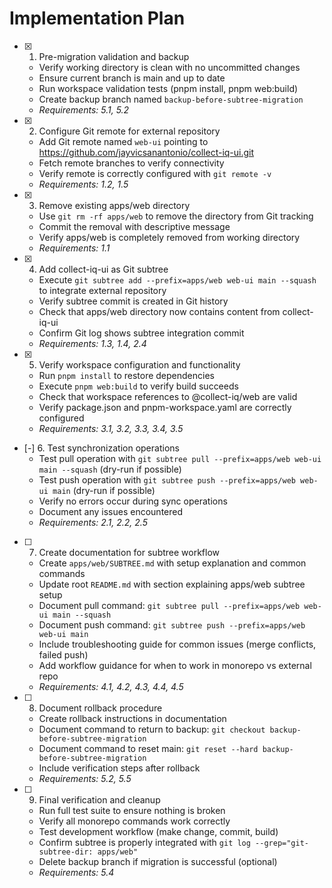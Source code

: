 # Implementation Plan

- [x] 1. Pre-migration validation and backup
  - Verify working directory is clean with no uncommitted changes
  - Ensure current branch is main and up to date
  - Run workspace validation tests (pnpm install, pnpm web:build)
  - Create backup branch named `backup-before-subtree-migration`
  - _Requirements: 5.1, 5.2_

- [x] 2. Configure Git remote for external repository
  - Add Git remote named `web-ui` pointing to https://github.com/jayvicsanantonio/collect-iq-ui.git
  - Fetch remote branches to verify connectivity
  - Verify remote is correctly configured with `git remote -v`
  - _Requirements: 1.2, 1.5_

- [x] 3. Remove existing apps/web directory
  - Use `git rm -rf apps/web` to remove the directory from Git tracking
  - Commit the removal with descriptive message
  - Verify apps/web is completely removed from working directory
  - _Requirements: 1.1_

- [x] 4. Add collect-iq-ui as Git subtree
  - Execute `git subtree add --prefix=apps/web web-ui main --squash` to integrate external repository
  - Verify subtree commit is created in Git history
  - Check that apps/web directory now contains content from collect-iq-ui
  - Confirm Git log shows subtree integration commit
  - _Requirements: 1.3, 1.4, 2.4_

- [x] 5. Verify workspace configuration and functionality
  - Run `pnpm install` to restore dependencies
  - Execute `pnpm web:build` to verify build succeeds
  - Check that workspace references to @collect-iq/web are valid
  - Verify package.json and pnpm-workspace.yaml are correctly configured
  - _Requirements: 3.1, 3.2, 3.3, 3.4, 3.5_

- [-] 6. Test synchronization operations
  - Test pull operation with `git subtree pull --prefix=apps/web web-ui main --squash` (dry-run if possible)
  - Test push operation with `git subtree push --prefix=apps/web web-ui main` (dry-run if possible)
  - Verify no errors occur during sync operations
  - Document any issues encountered
  - _Requirements: 2.1, 2.2, 2.5_

- [ ] 7. Create documentation for subtree workflow
  - Create `apps/web/SUBTREE.md` with setup explanation and common commands
  - Update root `README.md` with section explaining apps/web subtree setup
  - Document pull command: `git subtree pull --prefix=apps/web web-ui main --squash`
  - Document push command: `git subtree push --prefix=apps/web web-ui main`
  - Include troubleshooting guide for common issues (merge conflicts, failed push)
  - Add workflow guidance for when to work in monorepo vs external repo
  - _Requirements: 4.1, 4.2, 4.3, 4.4, 4.5_

- [ ] 8. Document rollback procedure
  - Create rollback instructions in documentation
  - Document command to return to backup: `git checkout backup-before-subtree-migration`
  - Document command to reset main: `git reset --hard backup-before-subtree-migration`
  - Include verification steps after rollback
  - _Requirements: 5.2, 5.5_

- [ ] 9. Final verification and cleanup
  - Run full test suite to ensure nothing is broken
  - Verify all monorepo commands work correctly
  - Test development workflow (make change, commit, build)
  - Confirm subtree is properly integrated with `git log --grep="git-subtree-dir: apps/web"`
  - Delete backup branch if migration is successful (optional)
  - _Requirements: 5.4_
